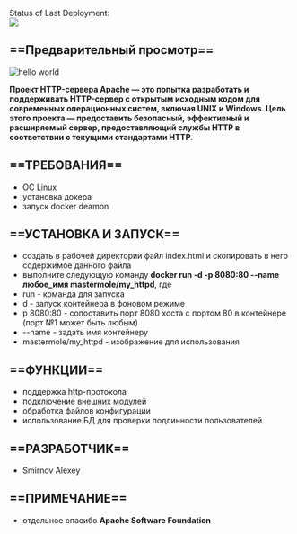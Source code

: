 Status of Last Deployment:<br>
<img src="https://github.com/mastermole0310/my_httpd/workflows/Publish Docker image/badge.svg?branch-main"><br>


## ==Предварительный просмотр==
![hello world](https://user-images.githubusercontent.com/95876810/153070602-1239f759-b580-4704-b4d9-0947affb73b9.jpg)

**Проект HTTP-сервера Apache — это попытка разработать и поддерживать HTTP-сервер с открытым исходным кодом для современных операционных систем, включая UNIX и Windows. Цель этого проекта — предоставить безопасный, эффективный и расширяемый сервер, предоставляющий службы HTTP в соответствии с текущими стандартами HTTP**.

## ==ТРЕБОВАНИЯ==
- OC Linux
- установка докера
- запуск docker deamon
## ==УСТАНОВКА И ЗАПУСК==
- создать в рабочей директории файл index.html и скопировать в него содержимое данного файла
- выполните следующую команду
**docker run -d -p 8080:80 --name любое_имя mastermole/my_httpd**, где 
- run - команда для запуска
- d - запуск контейнера в фоновом режиме
- p 8080:80 - сопоставить порт 8080 хоста с портом 80 в контейнере (порт №1 может быть любым)
- --name - задать имя контейнеру
- mastermole/my_httpd - изображение для использования
## ==ФУНКЦИИ==
- поддержка http-протокола
- подключение внешних модулей
- обработка файлов конфигурации
- использование БД для проверки подлинности пользователей
## ==РАЗРАБОТЧИК==
- Smirnov Alexey
## ==ПРИМЕЧАНИЕ==
- отдельное спасибо **Apache Software Foundation**
